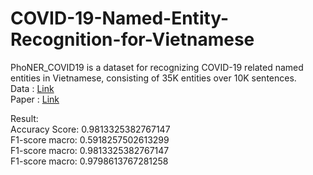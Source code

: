 # COVID-19-Named-Entity-Recognition-for-Vietnamese <br>
PhoNER_COVID19 is a dataset for recognizing COVID-19 related named entities in Vietnamese, consisting of 35K entities over 10K sentences. <br>
Data : [Link](https://github.com/VinAIResearch/PhoNER_COVID19) <br>
Paper : [Link](https://arxiv.org/abs/2104.03879) <br>

Result: <br>
Accuracy Score: 0.9813325382767147 <br>
F1-score macro:  0.5918257502613299 <br>
F1-score macro:  0.9813325382767147 <br>
F1-score macro:  0.9798613767281258 <br>
